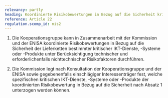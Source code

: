 ```yaml
---
relevancy: partly
heading: Koordinierte Risikobewertungen in Bezug auf die Sicherheit kritischer Lieferketten auf Ebene der Union
reference: Article 22
regulation.scomp_id: nis2
---
```

1. Die Kooperationsgruppe kann in Zusammenarbeit mit der Kommission und der ENISA koordinierte Risikobewertungen in Bezug auf die Sicherheit der Lieferketten bestimmter kritischer IKT-Dienste, -Systeme oder -Produkte unter Berücksichtigung technischer und erforderlichenfalls nichttechnischer Risikofaktoren durchführen.

2. Die Kommission legt nach Konsultation der Kooperationsgruppe und der ENISA sowie gegebenenfalls einschlägiger Interessenträger fest, welche spezifischen kritischen IKT-Dienste, -Systeme oder -Produkte der koordinierten Risikobewertung in Bezug auf die Sicherheit nach Absatz 1 unterzogen werden können.
